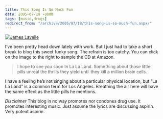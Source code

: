 ```yaml
---
title: This Song Is So Much Fun
date: 2005-07-19 -0800
tags: [music,drugs]
redirect_from: "/archive/2005/07/18/this-song-is-so-much-fun.aspx/"
---
```


[![James
Lavelle](https://haacked.com/images/FabricLive.jpg)](http://www.amazon.com/exec/obidos/ASIN/B00005S6P9/youvebeenhaac-20?creative=327641&camp=14573&link_code=as1)

I’ve been pretty head down lately with work. But I just had to take a short break to blog this sweet funky song. The refrain is too catchy. You can click on the image to the right to sample the CD at Amazon.

> I hope to see you soon
>  In La La Land.
>  Something about those little pills
>  unreal
>  the thrills
>  they yield
>  until they kill a million brain cells.

I have a feeling he’s not singing about a particular physical location,
but “La La Land” is a common term for Los Angeles. Breathing the air
here will have the same effect as the little pills he mentions.

*Disclaimer* This blog in no way promotes nor condones drug use. It
promotes interesting music. Just assume the lyrics are discussing
aspirin. Very potent aspirin.
